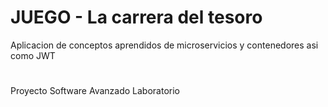 # JUEGO - La carrera del tesoro
Aplicacion de conceptos aprendidos de microservicios y contenedores asi como JWT


# 
Proyecto
Software Avanzado
Laboratorio
